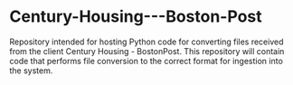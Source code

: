 # Century-Housing---Boston-Post
Repository intended for hosting Python code for converting files received from the client Century Housing - BostonPost. This repository will contain code that performs file conversion to the correct format for ingestion into the system.
